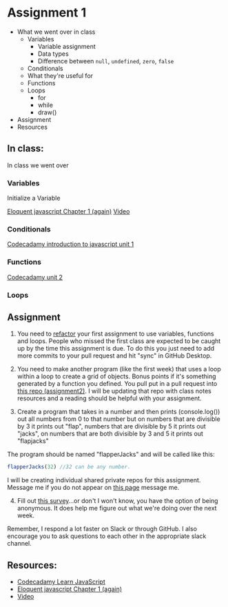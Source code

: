 # Assignment 1
- What we went over in class
  - Variables
    - Variable assignment
    - Data types
    - Difference between `null`, `undefined`, `zero`, `false`
  - Conditionals
  - What they're useful for
  - Functions
  - Loops
    - for
    - while
    - draw()
- Assignment
- Resources

## In class:
In class we went over

### Variables
Initialize a Variable


[Eloquent javascript Chapter 1 (again)](http://eloquentjavascript.net/01_values.html#p_X4IS2nLCLI)
[Video](https://youtu.be/Bn_B3T_Vbxs?list=PLRqwX-V7Uu6Zy51Q-x9tMWIv9cueOFTFA&t=151)

### Conditionals

[Codecadamy introduction to javascript unit 1](https://www.codecademy.com/learn/javascript)

### Functions

[Codecadamy unit 2](https://www.codecademy.com/courses/javascript-beginner-en-6LzGd/0/1?curriculum_id=506324b3a7dffd00020bf661)

### Loops

## Assignment
1. You need to [refactor](https://en.wikipedia.org/wiki/Code_refactoring) your first assignment to use variables, functions and loops. People who missed the first class are expected to be caught up by the time this assignment is due.
To do this you just need to add more commits to your pull request and hit "sync" in GitHub Desktop.

2. You need to make another program (like the first week) that uses a loop within a loop to create a grid of objects. Bonus points if it's something generated by a function you defined. You pull put in a pull request into [this repo (assignment2)](https://github.com/ArtG2260SpringTuesday2016/Assignment1). I will be updating that repo with class notes resources and a reading should be helpful with your assignment.

3. Create a program that takes in a number and then prints (console.log()) out all numbers from 0 to that number but on numbers that are divisible by 3 it prints out "flap", numbers that are divisible by 5 it prints out "jacks", on numbers that are both divisible by 3 and 5 it prints out "flapjacks"

The program should be named "flapperJacks" and will be called like this:

```javascript
flapperJacks(32) //32 can be any number.
```

I will be creating individual shared private repos for this assignment. Message me if you do not appear on [this page](https://github.com/orgs/ArtG2260SpringTuesday2016/people) message me.

4. Fill out [this survey](https://surveyplanet.com/56a06616823af13b2fdf727f)…or don't I won't know, you have the option of being anonymous. It does help me figure out what we're doing over the next week.

Remember, I respond a lot faster on Slack or through GitHub. I also encourage you to ask questions to each other in the appropriate slack channel.

## Resources:
- [Codecadamy Learn JavaScript](https://www.codecademy.com/learn/javascript)
- [Eloquent javascript Chapter 1 (again)](http://eloquentjavascript.net/01_values.html#p_X4IS2nLCLI)
- [Video](https://youtu.be/Bn_B3T_Vbxs?list=PLRqwX-V7Uu6Zy51Q-x9tMWIv9cueOFTFA&t=151)
